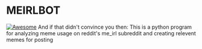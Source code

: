 # MEIRLBOT
[![Awesome](https://cdn.rawgit.com/sindresorhus/awesome/d7305f38d29fed78fa85652e3a63e154dd8e8829/media/badge.svg)](https://github.com/sindresorhus/awesome)
And if that didn't convince you then:
This is a python program for analyzing meme usage on reddit's me_irl subreddit and creating relevent memes for posting
